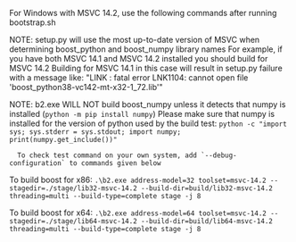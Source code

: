 For Windows with MSVC 14.2, use the following commands after running bootstrap.sh

NOTE: setup.py will use the most up-to-date version of MSVC when determining boost_python and boost_numpy library names
	  For example, if you have both MSVC 14.1 and MSVC 14.2 installed you should build for MSVC 14.2
	  Building for MSVC 14.1 in this case will result in setup.py failure with a message like:
	  "LINK : fatal error LNK1104: cannot open file 'boost_python38-vc142-mt-x32-1_72.lib'"

NOTE: b2.exe WILL NOT build boost_numpy unless it detects that numpy is installed (`python -m pip install numpy`)
	  Please make sure that numpy is installed for the version of python used by the build test:
	  `python -c "import sys; sys.stderr = sys.stdout; import numpy; print(numpy.get_include())"`
	  
	  To check test command on your own system, add `--debug-configuration` to commands given below
	  

To build boost for x86:
`.\b2.exe address-model=32 toolset=msvc-14.2 --stagedir=./stage/lib32-msvc-14.2 --build-dir=build/lib32-msvc-14.2 threading=multi --build-type=complete stage -j 8`

To build boost for x64:
`.\b2.exe address-model=64 toolset=msvc-14.2 --stagedir=./stage/lib64-msvc-14.2 --build-dir=build/lib64-msvc-14.2 threading=multi --build-type=complete stage -j 8`
